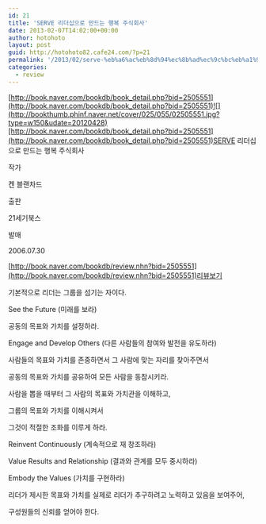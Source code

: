```yaml
---
id: 21
title: 'SERVE 리더십으로 만드는 행복 주식회사'
date: 2013-02-07T14:02:00+00:00
author: hotohoto
layout: post
guid: http://hotohoto82.cafe24.com/?p=21
permalink: '/2013/02/serve-%eb%a6%ac%eb%8d%94%ec%8b%ad%ec%9c%bc%eb%a1%9c-%eb%a7%8c%eb%93%9c%eb%8a%94-%ed%96%89%eb%b3%b5-%ec%a3%bc%ec%8b%9d%ed%9a%8c%ec%82%ac/'
categories:
  - review
---
```

[http://book.naver.com/bookdb/book_detail.php?bid=2505551](http://book.naver.com/bookdb/book_detail.php?bid=2505551)![](http://bookthumb.phinf.naver.net/cover/025/055/02505551.jpg?type=w150&udate=20120428)[http://book.naver.com/bookdb/book_detail.php?bid=2505551](http://book.naver.com/bookdb/book_detail.php?bid=2505551)SERVE 리더십으로 만드는 행복 주식회사

작가

켄 블랜차드

출판

21세기북스

발매

2006.07.30

[http://book.naver.com/bookdb/review.nhn?bid=2505551](http://book.naver.com/bookdb/review.nhn?bid=2505551)리뷰보기

기본적으로 리더는 그룹을 섬기는 자이다.

See the Future (미래를 보라)

공동의 목표와 가치를 설정하라.

Engage and Develop Others (다른 사람들의 참여와 발전을 유도하라)

사람들의 목표와 가치를 존중하면서 그 사람에 맞는 자리를 찾아주면서

공동의 목표와 가치를 공유하여 모든 사람을 동참시키라.

사람을 뽑을 때부터 그 사람의 목표와 가치관을 이해하고,

그룹의 목표와 가치를 이해시켜서

그것이 적절한 조화를 이루게 하라.

Reinvent Continuously (계속적으로 재 창조하라)

Value Results and Relationship (결과와 관계를 모두 중시하라)

Embody the Values (가치를 구현하라)

리더가 제시한 목표와 가치를 실제로 리더가 추구하려고 노력하고 있음을 보여주어,

구성원들의 신뢰를 얻어야 한다.

